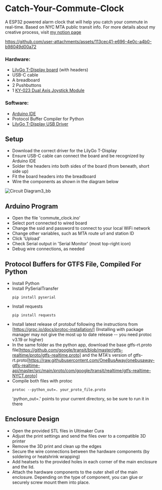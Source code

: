 # Catch-Your-Commute-Clock
A ESP32 powered alarm clock that will help you catch your commute in real-time. Based on NYC MTA public transit info.
For more details about my creative process, visit [my notion page](https://wool-dungeon-a3b.notion.site/Catch-Your-Commute-Alarm-Clock-15bb81cc7c2780868961fb1c537bb210)


https://github.com/user-attachments/assets/113cec41-e696-4e0c-a4b0-b98049d00a72


### Hardware:
- [LilyGo T-Display board](https://www.lilygo.cc/products/lilygo%C2%AE-ttgo-t-display-1-14-inch-lcd-esp32-control-board?srsltid=AfmBOor7mrm_vmfWB6wu8yITau-LUsnGRL8LQiT9-7cyLsRfz-yet-uV) (with headers)
- USB-C cable
- A breadboard
- 2 Pushbuttons
- 1 [KY-023 Dual Axis Joystick Module](https://arduinomodules.info/ky-023-joystick-dual-axis-module/)

### Software:
- [Arduino IDE](https://www.arduino.cc/en/software)
- Protocol Buffer Compiler for Python
- [LilyGo T-Display USB Driver](https://github.com/Xinyuan-LilyGO/TTGO-T-Display)
 
## Setup
- Download the correct driver for the LilyGo T-Display
- Ensure USB-C cable can connect the board and be recognized by Arduino IDE
- Solder the headers into both sides of the board (from beneath, short side up)
- Fit the board headers into the breadboard
- Wire the components as shown in the diagram below

![Circuit Diagram3_bb](https://github.com/user-attachments/assets/c935cde3-3ccf-45eb-91db-c632e82af710)

## Arduino Program
- Open the file 'commute_clock.ino'
- Select port connected to wired board
- Change the ssid and password to connect to your local WiFi network
- Change other variables, such as MTA route url and station ID
- Click 'Upload'
- Check Serial output in 'Serial Monitor' (most top-right icon)
- Debug wire connections, as needed

## Protocol Buffers for GTFS File, Compiled For Python
- Install Python
- Install PySerialTransfer
  ```
  pip install pyserial
  ```
- Install requests
  ```
  pip install requests
  ```
- Install latest release of protobuf following the instructions from [https://grpc.io/docs/protoc-installation/]
  (Installing with package manager may not give the most up to date release -- you need protoc v3.19 or higher)
- In the same folder as the python app, download the base gtfs-rt.proto file[https://github.com/google/transit/blob/master/gtfs-realtime/proto/gtfs-realtime.proto] and the MTA's version of gtfs-rt.proto[https://raw.githubusercontent.com/OneBusAway/onebusaway-gtfs-realtime-api/master/src/main/proto/com/google/transit/realtime/gtfs-realtime-NYCT.proto]
- Compile both files with protoc
  ```
  protoc --python_out=. your_proto_file.proto
  ```
  'python_out=.' points to your current directory, so be sure to run it in there

## Enclosure Design
- Open the provided STL files in Ultimaker Cura
- Adjust the print settings and send the files over to a compatible 3D printer
- Remove the 3D print and clean up the edges
- Secure the wire connections between the hardware components (by soldering or heatshrink wrapping)
- Add heatsets to the provided holes in each corner of the main enclosure and the lid.
- Attach the hardware components to the outer shell of the main enclosure. Depending on the type of component, you can glue or securely screw mount them into place.
